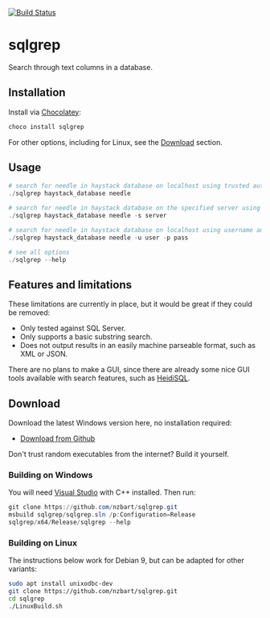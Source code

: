 [![Build Status](https://travis-ci.org/nzbart/sqlgrep.svg?branch=master)](https://travis-ci.org/nzbart/sqlgrep)

# sqlgrep
Search through text columns in a database.

## Installation

Install via [Chocolatey](https://chocolatey.org/):

```powershell
choco install sqlgrep
```

For other options, including for Linux, see the [Download](#Download) section.

## Usage

```powershell
# search for needle in haystack database on localhost using trusted authentication
./sqlgrep haystack_database needle

# search for needle in haystack database on the specified server using trusted authentication
./sqlgrep haystack_database needle -s server

# search for needle in haystack database on localhost using username and password
./sqlgrep haystack_database needle -u user -p pass

# see all options
./sqlgrep --help
```

## Features and limitations

These limitations are currently in place, but it would be great if they could be removed:

* Only tested against SQL Server.
* Only supports a basic substring search.
* Does not output results in an easily machine parseable format, such as XML or JSON.

There are no plans to make a GUI, since there are already some nice GUI tools available with search features, such as [HeidiSQL](https://www.heidisql.com/).

## Download

Download the latest Windows version here, no installation required:
* [Download from Github](https://github.com/nzbart/sqlgrep/releases/download/v0.4/sqlgrep.exe)

Don't trust random executables from the internet? Build it yourself.

### Building on Windows
You will need [Visual Studio](https://visualstudio.microsoft.com/vs/) with C++ installed. Then run:

```powershell
git clone https://github.com/nzbart/sqlgrep.git
msbuild sqlgrep/sqlgrep.sln /p:Configuration=Release
sqlgrep/x64/Release/sqlgrep --help
```

### Building on Linux
The instructions below work for Debian 9, but can be adapted for other variants:
```sh
sudo apt install unixodbc-dev
git clone https://github.com/nzbart/sqlgrep.git
cd sqlgrep
./LinuxBuild.sh
```

